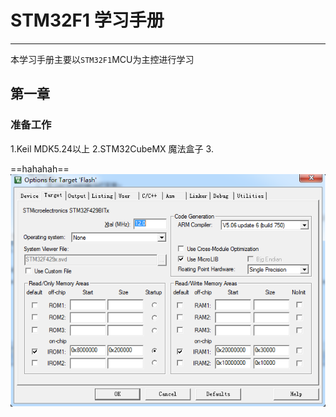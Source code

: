 # STM32F1 学习手册
---
本学习手册主要以`STM32F1`MCU为主控进行学习
## 第一章
### 准备工作
1.Keil  MDK5.24以上
2.STM32CubeMX   魔法盒子
3.

==hahahah==
![](https://github.com/hlg-Git/STM32/blob/master/STM32F4/picture/001.png?raw=ture#pic_center)